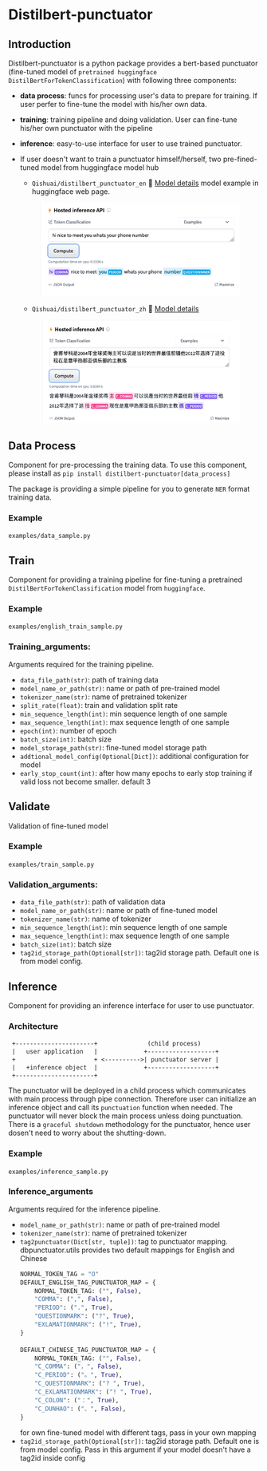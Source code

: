 # Distilbert-punctuator

## Introduction
Distilbert-punctuator is a python package provides a bert-based punctuator (fine-tuned model of `pretrained huggingface DistilBertForTokenClassification`) with following three components:

* **data process**: funcs for processing user's data to prepare for training. If user perfer to fine-tune the model with his/her own data.
* **training**: training pipeline and doing validation. User can fine-tune his/her own punctuator with the pipeline
* **inference**: easy-to-use interface for user to use trained punctuator.
* If user doesn't want to train a punctuator himself/herself, two pre-fined-tuned model from huggingface model hub
  * `Qishuai/distilbert_punctuator_en` 📎 [Model details](https://huggingface.co/Qishuai/distilbert_punctuator_en)
  model example in huggingface web page.
  <figure>
    <img src="./docs/static/english_model_example.png" width="600" />
  </figure>

  * `Qishuai/distilbert_punctuator_zh` 📎 [Model details](https://huggingface.co/Qishuai/distilbert_punctuator_zh)
  <figure>
    <img src="./docs/static/chinese_model_example.png" width="600" />
  </figure>


## Data Process
Component for pre-processing the training data. To use this component, please install as `pip install distilbert-punctuator[data_process]`

The package is providing a simple pipeline for you to generate `NER` format training data.

### Example
`examples/data_sample.py`

## Train
Component for providing a training pipeline for fine-tuning a pretrained `DistilBertForTokenClassification` model from `huggingface`.

### Example
`examples/english_train_sample.py`

### Training_arguments:
Arguments required for the training pipeline.

- `data_file_path(str)`: path of training data
- `model_name_or_path(str)`: name or path of pre-trained model
- `tokenizer_name(str)`: name of pretrained tokenizer
- `split_rate(float)`: train and validation split rate
- `min_sequence_length(int)`: min sequence length of one sample
- `max_sequence_length(int)`: max sequence length of one sample
- `epoch(int)`: number of epoch
- `batch_size(int)`: batch size
- `model_storage_path(str)`: fine-tuned model storage path
- `addtional_model_config(Optional[Dict])`: additional configuration for model
- `early_stop_count(int)`: after how many epochs to early stop training if valid loss not become smaller. default 3

## Validate
Validation of fine-tuned model

### Example
`examples/train_sample.py`

### Validation_arguments:
- `data_file_path(str)`: path of validation data
- `model_name_or_path(str)`: name or path of fine-tuned model
- `tokenizer_name(str)`: name of tokenizer
- `min_sequence_length(int)`: min sequence length of one sample
- `max_sequence_length(int)`: max sequence length of one sample
- `batch_size(int)`: batch size
- `tag2id_storage_path(Optional[str])`: tag2id storage path. Default one is from model config.

## Inference
Component for providing an inference interface for user to use punctuator.

### Architecture
```
 +----------------------+              (child process)
 |   user application   |             +-------------------+
 +                      + <---------->| punctuator server |
 |   +inference object  |             +-------------------+
 +----------------------+
```

The punctuator will be deployed in a child process which communicates with main process through pipe connection.
Therefore user can initialize an inference object and call its `punctuation` function when needed. The punctuator will never block the main process unless doing punctuation.
There is a `graceful shutdown` methodology for the punctuator, hence user dosen't need to worry about the shutting-down.

### Example
`examples/inference_sample.py`

### Inference_arguments
Arguments required for the inference pipeline.

- `model_name_or_path(str)`: name or path of pre-trained model
- `tokenizer_name(str)`: name of pretrained tokenizer
- `tag2punctuator(Dict[str, tuple])`: tag to punctuator mapping.
   dbpunctuator.utils provides two default mappings for English and Chinese
   ```python
   NORMAL_TOKEN_TAG = "O"
   DEFAULT_ENGLISH_TAG_PUNCTUATOR_MAP = {
       NORMAL_TOKEN_TAG: ("", False),
       "COMMA": (",", False),
       "PERIOD": (".", True),
       "QUESTIONMARK": ("?", True),
       "EXLAMATIONMARK": ("!", True),
   }

   DEFAULT_CHINESE_TAG_PUNCTUATOR_MAP = {
       NORMAL_TOKEN_TAG: ("", False),
       "C_COMMA": ("，", False),
       "C_PERIOD": ("。", True),
       "C_QUESTIONMARK": ("? ", True),
       "C_EXLAMATIONMARK": ("! ", True),
       "C_COLON": ("：", True),
       "C_DUNHAO": ("、", False),
   }
   ```
   for own fine-tuned model with different tags, pass in your own mapping
- `tag2id_storage_path(Optional[str])`: tag2id storage path. Default one is from model config. Pass in this argument if your model doesn't have a tag2id inside config
